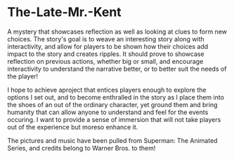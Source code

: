 # The-Late-Mr.-Kent
A mystery that showcases reflection as well as looking at clues to form new choices. The story's goal is to weave an interesting story along with interactivity, and allow for players to be shown how their choices add impact to the story and creates ripples. It should prove to showcase reflection on previous actions, whether big or small, and encourage interactivity to understand the narrative better, or to better suit the needs of the player! 

I hope to achieve aproject that entices players enough to explore the options I set out, and to become enthralled in the story as I place them into the shoes of an out of the ordinary character, yet ground them and bring humanity that can allow anyone to understand and feel for the events occuring. I want to provide a sense of immersion that will not take players out of the experience but moreso enhance it.

The pictures and music have been pulled from Superman: The Animated Series, and credits belong to Warner Bros. to them!
